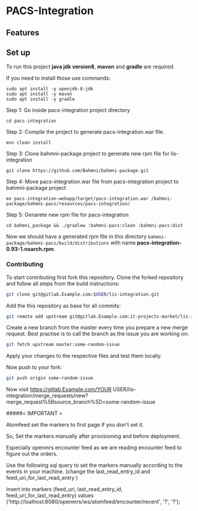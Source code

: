 # PACS-Integration

## Features

## Set up 

To run this project **java jdk version8**, **maven** and **gradle** are required.

If you need to install those use commands:
```
sudo apt install -y openjdk-8-jdk
sudo apt install -y maven
sudo apt install -y gradle
```

Step 1: Go inside pacs-integration project directory
```
cd pacs-integration
```

Step 2: Compile the project to generate pacs-integration.war file.
```
mvn clean install 
```

Step 3: Clone bahmni-package project to generate new rpm file for lis-integration 
```
git clone https://github.com/Bahmni/bahmni-package.git
```

Step 4: Move pacs-integration.war file from pacs-integration project to bahmni-package project
```
mv pacs-integration-webapp/target/pacs-integration.war /bahmni-package/bahmni-pacs/resources/pacs-integration/
```

Step 5: Genarete new rpm file for pacs-integration
```
cd bahmni_package && ./gradlew :bahmni-pacs:clean :bahmni-pacs:dist
```

Now we should have a generated rpm file in this directory ```bahmni-package/bahmni-pacs/build/distributions``` with name **pacs-integration-0.93-1.noarch.rpm**.

### Contributing

To start contributing first fork this repository. Clone the forked repository and follow all steps from the build instructions:
```bash
git clone git@gitlab.Example.com:$USER/lis-integration.git
```

Add the this repository as base for all commits:
```bash
git remote add upstream git@gitlab.Example.com:it-projects-market/lis-integration.git
```

Create a new branch from the master every time you prepare a new merge request. Best practise is to call the branch as the issue you are working on:
```bash
git fetch upstream master:some-random-issue
```

Apply your changes to the respective files and test them locally. 

Now push to your fork:
```bash
git push origin some-random-issue
```
Now visit https://gitlab.Example.com/YOUR USER/lis-integration/merge_requests/new?merge_request%5Bsource_branch%5D=some-random-issue

#####< IMPORTANT >

Atomfeed set the markers to first page if you don't set it. 

So, Set the markers manually after provisioning and before deployment.

Especially openmrs encounter feed as we are reading encounter feed to figure out the orders.

Use the following sql query to set the markers manually according to the events in your machine. 
(change the last_read_entry_id and feed_uri_for_last_read_entry )

insert into markers (feed_uri, last_read_entry_id, feed_uri_for_last_read_entry) 
    values ('http://loalhost:8080/openmrs/ws/atomfeed/encounter/recent', '?', '?');
